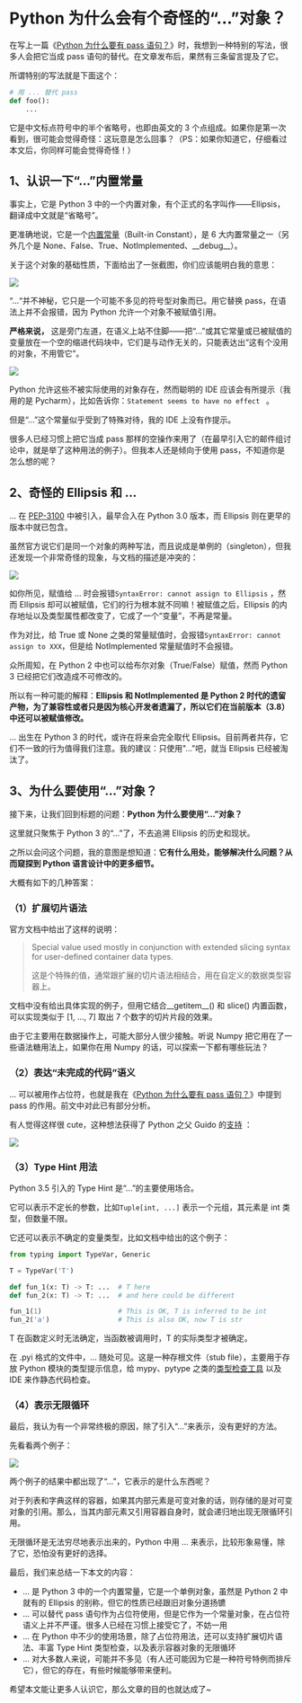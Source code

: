 # Python 为什么会有个奇怪的“...”对象？

在写上一篇《[Python 为什么要有 pass 语句？](https://mp.weixin.qq.com/s/GpBOO0MLsc6g_mNq85Zy0A)》时，我想到一种特别的写法，很多人会把它当成 pass 语句的替代。在文章发布后，果然有三条留言提及了它。

所谓特别的写法就是下面这个：

```python
# 用 ... 替代 pass
def foo():
	...
```

它是中文标点符号中的半个省略号，也即由英文的 3 个点组成。如果你是第一次看到，很可能会觉得奇怪：这玩意是怎么回事？（PS：如果你知道它，仔细看过本文后，你同样可能会觉得奇怪！）

## 1、认识一下“...”内置常量

事实上，它是 Python 3 中的一个内置对象，有个正式的名字叫作——Ellipsis，翻译成中文就是“省略号”。

更准确地说，它是一个[内置常量](https://docs.python.org/3/library/constants.html)（Built-in Constant），是 6 大内置常量之一（另外几个是 None、False、True、NotImplemented、\_\_debug\_\_）。

关于这个对象的基础性质，下面给出了一张截图，你们应该能明白我的意思：

![](http://ww1.sinaimg.cn/large/68b02e3bgy1gh889qm0mnj20n00klwf5.jpg)

“...“并不神秘，它只是一个可能不多见的符号型对象而已。用它替换 pass，在语法上并不会报错，因为 Python 允许一个对象不被赋值引用。

**严格来说，** 这是旁门左道，在语义上站不住脚——把“...”或其它常量或已被赋值的变量放在一个空的缩进代码块中，它们是与动作无关的，只能表达出“这有个没用的对象，不用管它”。

![](http://ww1.sinaimg.cn/large/68b02e3bgy1gh9ej0zr8yj20gt0fdjrl.jpg)

Python 允许这些不被实际使用的对象存在，然而聪明的 IDE 应该会有所提示（我用的是 Pycharm），比如告诉你：`Statement seems to have no effect ` 。

但是“...”这个常量似乎受到了特殊对待，我的 IDE 上没有作提示。

很多人已经习惯上把它当成 pass 那样的空操作来用了（在最早引入它的邮件组讨论中，就是举了这种用法的例子）。但我本人还是倾向于使用 pass，不知道你是怎么想的呢？

## 2、奇怪的 Ellipsis 和 ... 

... 在 [PEP-3100](https://www.python.org/dev/peps/pep-3100/) 中被引入，最早合入在 Python 3.0 版本，而 Ellipsis 则在更早的版本中就已包含。

虽然官方说它们是同一个对象的两种写法，而且说成是单例的（singleton），但我还发现一个非常奇怪的现象，与文档的描述是冲突的：

![](http://ww1.sinaimg.cn/large/68b02e3bgy1gh89fp92x2j20j40e0aad.jpg)

如你所见，赋值给 ... 时会报错`SyntaxError: cannot assign to Ellipsis` ，然而 Ellipsis 却可以被赋值，它们的行为根本就不同嘛！被赋值之后，Ellipsis 的内存地址以及类型属性都改变了，它成了一个“变量”，不再是常量。

作为对比，给 True 或 None 之类的常量赋值时，会报错`SyntaxError: cannot assign to XXX`，但是给 NotImplemented 常量赋值时不会报错。

众所周知，在 Python 2 中也可以给布尔对象（True/False）赋值，然而 Python 3 已经把它们改造成不可修改的。

所以有一种可能的解释：**Ellipsis 和 NotImplemented 是 Python 2 时代的遗留产物，为了兼容性或者只是因为核心开发者遗漏了，所以它们在当前版本（3.8）中还可以被赋值修改。** 

... 出生在 Python 3 的时代，或许在将来会完全取代 Ellipsis。目前两者共存，它们不一致的行为值得我们注意。我的建议：只使用"..."吧，就当 Ellipsis 已经被淘汰了。

## 3、为什么要使用“...”对象？

接下来，让我们回到标题的问题：**Python 为什么要使用“...”对象？** 

这里就只聚焦于 Python 3 的“...”了，不去追溯 Ellipsis 的历史和现状。

之所以会问这个问题，我的意图是想知道：**它有什么用处，能够解决什么问题？从而窥探到 Python 语言设计中的更多细节。**  

大概有如下的几种答案：

### （1）扩展切片语法

官方文档中给出了这样的说明：

> Special value used mostly in conjunction with extended slicing syntax for user-defined container data types.
>
> 这是个特殊的值，通常跟扩展的切片语法相结合，用在自定义的数据类型容器上。

文档中没有给出具体实现的例子，但用它结合\_\_getitem\_\_() 和 slice() 内置函数，可以实现类似于 [1, ..., 7] 取出 7 个数字的切片片段的效果。

由于它主要用在数据操作上，可能大部分人很少接触。听说 Numpy 把它用在了一些语法糖用法上，如果你在用 Numpy 的话，可以探索一下都有哪些玩法？

### （2）表达“未完成的代码”语义

... 可以被用作占位符，也就是我在《[Python 为什么要有 pass 语句？](https://mp.weixin.qq.com/s/GpBOO0MLsc6g_mNq85Zy0A)》中提到 pass 的作用。前文中对此已有部分分析。

有人觉得这样很 cute，这种想法获得了 Python 之父 Guido 的[支持](https://mail.python.org/pipermail/python-3000/2008-January/011793.html) ：

![](http://ww1.sinaimg.cn/large/68b02e3bly1ghb5rjgtc3j20lz0aydg8.jpg)

### （3）Type Hint 用法

Python 3.5 引入的 Type Hint 是“...”的主要使用场合。

它可以表示不定长的参数，比如`Tuple[int, ...]` 表示一个元组，其元素是 int 类型，但数量不限。

它还可以表示不确定的变量类型，比如文档中给出的这个例子：

```python
from typing import TypeVar, Generic

T = TypeVar('T')

def fun_1(x: T) -> T: ...  # T here
def fun_2(x: T) -> T: ...  # and here could be different

fun_1(1)                   # This is OK, T is inferred to be int
fun_2('a')                 # This is also OK, now T is str
```

T 在函数定义时无法确定，当函数被调用时，T 的实际类型才被确定。

在 .pyi 格式的文件中，... 随处可见。这是一种存根文件（stub file），主要用于存放 Python 模块的类型提示信息，给 mypy、pytype 之类的[类型检查工具](https://mp.weixin.qq.com/s/l8FyTp_oxdBEcg95fgWrDA) 以及 IDE 来作静态代码检查。

### （4）表示无限循环

最后，我认为有一个非常终极的原因，除了引入“...”来表示，没有更好的方法。

先看看两个例子：

![](http://ww1.sinaimg.cn/large/68b02e3bly1ghbg6ap2fbj20ie0az74g.jpg)

两个例子的结果中都出现了“...”，它表示的是什么东西呢？

对于列表和字典这样的容器，如果其内部元素是可变对象的话，则存储的是对可变对象的引用。那么，当其内部元素又引用容器自身时，就会递归地出现无限循环引用。

无限循环是无法穷尽地表示出来的，Python 中用 ... 来表示，比较形象易懂，除了它，恐怕没有更好的选择。

最后，我们来总结一下本文的内容：

- ... 是 Python 3 中的一个内置常量，它是一个单例对象，虽然是 Python 2 中就有的 Ellipsis 的别称，但它的性质已经跟旧对象分道扬镳
- ... 可以替代 pass 语句作为占位符使用，但是它作为一个常量对象，在占位符语义上并不严谨。很多人已经在习惯上接受它了，不妨一用
- ... 在 Python 中不少的使用场景，除了占位符用法，还可以支持扩展切片语法、丰富 Type Hint 类型检查，以及表示容器对象的无限循环
- ... 对大多数人来说，可能并不多见（有人还可能因为它是一种符号特例而排斥它），但它的存在，有些时候能够带来便利。

希望本文能让更多人认识它，那么文章的目的也就达成了~
